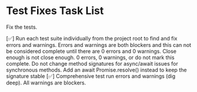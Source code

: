 # Test Fixes Task List

Fix the tests.

[✅] Run each test suite individually from the project root to find and fix errors and warnings.  Errors and warnings are both blockers and this can not be considered complete until there are 0 errors and 0 warnings.  Close enough is not close enough.  0 errors, 0 warnings, or do not mark this complete.  Do not change method signatures for async/await issues for synchronous methods.  Add an await Promise.resolve() instead to keep the signature stable
[✅] Comprehensive test run errors and warnings (dig deep).  All warnings are blockers.
